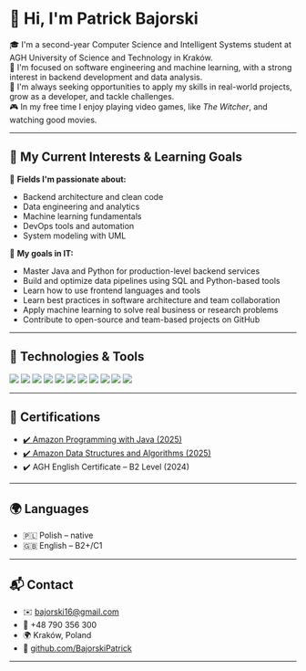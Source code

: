 # 👋 Hi, I'm Patrick Bajorski

🎓 I'm a second-year Computer Science and Intelligent Systems student at AGH University of Science and Technology in Kraków.  
🧠 I'm focused on software engineering and machine learning, with a strong interest in backend development and data analysis.  
💪 I'm always seeking opportunities to apply my skills in real-world projects, grow as a developer, and tackle challenges.  
🎮 In my free time I enjoy playing video games, like *The Witcher*, and watching good movies.

---

## 🚀 My Current Interests & Learning Goals

🔹 **Fields I'm passionate about:**
- Backend architecture and clean code
- Data engineering and analytics
- Machine learning fundamentals
- DevOps tools and automation
- System modeling with UML

🎯 **My goals in IT:**
- Master Java and Python for production-level backend services
- Build and optimize data pipelines using SQL and Python-based tools
- Learn how to use frontend languages and tools
- Learn best practices in software architecture and team collaboration
- Apply machine learning to solve real business or research problems
- Contribute to open-source and team-based projects on GitHub

---

## 💼 Technologies & Tools

<p>
  <img src="https://img.shields.io/badge/Java-%23ED8B00.svg?&style=for-the-badge&logo=java&logoColor=white"/>
  <img src="https://img.shields.io/badge/Python-3670A0?style=for-the-badge&logo=python&logoColor=ffdd54"/>
  <img src="https://img.shields.io/badge/C++-00599C?style=for-the-badge&logo=c%2B%2B&logoColor=white"/>
  <img src="https://img.shields.io/badge/PostgreSQL-316192?style=for-the-badge&logo=postgresql&logoColor=white"/>
  <img src="https://img.shields.io/badge/Numpy-%23013243.svg?&style=for-the-badge&logo=numpy&logoColor=white"/>
  <img src="https://img.shields.io/badge/Pandas-%23150458.svg?&style=for-the-badge&logo=pandas&logoColor=white"/>
  <img src="https://img.shields.io/badge/Scikit--Learn-F7931E?style=for-the-badge&logo=scikit-learn&logoColor=white"/>
  <img src="https://img.shields.io/badge/Maven-C71A36?style=for-the-badge&logo=apachemaven&logoColor=white"/>
  <img src="https://img.shields.io/badge/SonarQube-4E9BCD?style=for-the-badge&logo=sonarqube&logoColor=white"/>
  <img src="https://img.shields.io/badge/Linux-FCC624?style=for-the-badge&logo=linux&logoColor=black"/>
  <img src="https://img.shields.io/badge/Overleaf-47A141?style=for-the-badge&logo=Overleaf&logoColor=white"/>
</p>

---

## 🏅 Certifications

- [✔️ Amazon Programming with Java (2025)](https://www.coursera.org/account/accomplishments/verify/DWOGQD69LQQ3)  
- [✔️ Amazon Data Structures and Algorithms (2025)](https://www.coursera.org/account/accomplishments/verify/4BKOEF5DFETL)  
- ✔️ AGH English Certificate – B2 Level (2024)  

---

## 🌍 Languages

- 🇵🇱 Polish – native  
- 🇬🇧 English – B2+/C1  

---

## 📬 Contact

- ✉️ bajorski16@gmail.com  
- 📱 +48 790 356 300  
- 🌍 Kraków, Poland  
- 🔗 [github.com/BajorskiPatrick](https://github.com/BajorskiPatrick)

---
